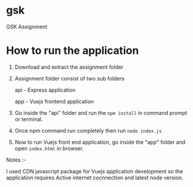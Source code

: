 # gsk
GSK Assignment

# How to run the application
  1. Download and extract the assignment folder
  2. Assignment folder consist of two sub folders
  
     api - Express application
     
     app - Vuejs frontend application
     
  3. Go inside the "api" folder and run the `npm install` in command prompt or terminal.
  4. Once npm command run completely then run `node index.js`
  5. Now to run Vuejs front end application, go inside the "app" folder and open `index.html` in browser.

  Notes :- 
  
  I used CDN javascript package for Vuejs application development so the application requires Active internet cocnnection and latest node version.
